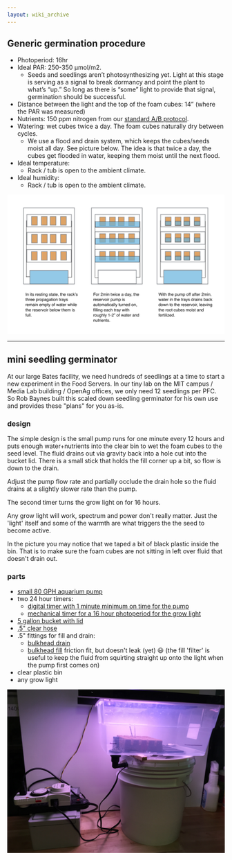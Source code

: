 ```yaml
---
layout: wiki_archive
---
```


## Generic germination procedure

  - Photoperiod: 16hr
  - Ideal PAR: 250-350 µmol/m2.
      - Seeds and seedlings aren’t photosynthesizing yet. Light at this
        stage is serving as a signal to break dormancy and point the
        plant to what’s “up.” So long as there is “some” light to
        provide that signal, germination should be successful. 
  - Distance between the light and the top of the foam cubes: 14” (where
    the PAR was measured)
  - Nutrients: 150 ppm nitrogen from our [standard A/B
    protocol](/archived_wiki/contributors/recipes/generic_nutrients.md).
  - Watering: wet cubes twice a day. The foam cubes naturally dry
    between cycles.
      - We use a flood and drain system, which keeps the cubes/seeds
        moist all day. See picture below. The idea is that twice a day,
        the cubes get flooded in water, keeping them moist until the
        next flood. 
  - Ideal temperature: 
      - Rack / tub is open to the ambient climate.
  - Ideal humidity: 
      - Rack / tub is open to the ambient climate.

![Flood & drain rack](/static/images/wiki/contributors/recipes/rack.png)

-----

## mini seedling germinator

At our large Bates facility, we need hundreds of seedlings at a time to
start a new experiment in the Food Servers. In our tiny lab on the MIT
campus / Media Lab building / OpenAg offices, we only need 12 seedlings
per PFC. So Rob Baynes built
this scaled down seedling germinator for his own use and provides these
"plans" for you as-is.

### design

The simple design is the small pump runs for one minute every 12 hours
and puts enough water+nutrients into the clear bin to wet the foam cubes
to the seed level. The fluid drains out via gravity back into a hole cut
into the bucket lid. There is a small stick that holds the fill corner
up a bit, so flow is down to the drain.

Adjust the pump flow rate and partially occlude the drain hole so the
fluid drains at a slightly slower rate than the pump.

The second timer turns the grow light on for 16 hours.

Any grow light will work, spectrum and power don't really matter. Just
the 'light' itself and some of the warmth are what triggers the the seed
to become active.

In the picture you may notice that we taped a bit of black plastic
inside the bin. That is to make sure the foam cubes are not sitting in
left over fluid that doesn't drain out.

### parts

  - [small 80 GPH aquarium
    pump](https://www.amazon.com/Homasy-Submersible-Aquarium-Fountain-Hydroponics/dp/B00EWENMAU/)
  - two 24 hour timers:
      - [digital timer with 1 minute minimum on time for the
        pump](https://www.amazon.com/gp/product/B00MVF16JG/)
      - [mechanical timer for a 16 hour photoperiod for the grow
        light](https://www.amazon.com/iPower-GLTIME-Heavy-Plug-Mechanical/dp/B00BDGHJK4/)
  - [5 gallon bucket with
    lid](https://www.amazon.com/gp/product/B00A1LUFEY/)
  - [.5" clear hose](https://www.amazon.com/gp/product/B003VAY4SA/)
  - .5" fittings for fill and drain:
      - [bulkhead drain](https://www.amazon.com/gp/product/B0002Z7U1K/)
      - [bulkhead fill](https://www.amazon.com/gp/product/B002DVWOIA/)
        friction fit, but doesn't leak (yet) 😃 (the fill 'filter' is
        useful to keep the fluid from squirting straight up onto the
        light when the pump first comes on)
  - clear plastic bin
  - any grow light

![mini-seedling-germinator.jpg](/static/images/wiki/contributors/recipes/mini-seedling-germinator.jpg)
